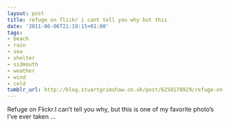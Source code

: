 ```yaml
---
layout: post
title: refuge on flickr i cant tell you why but this
date: '2011-06-06T21:19:15+01:00'
tags:
- beach
- rain
- sea
- shelter
- sidmouth
- weather
- wind
- cold
tumblr_url: http://blog.stuartgrimshaw.co.uk/post/6258178929/refuge-on-flickr-i-cant-tell-you-why-but-this
---
```

Refuge on Flickr.I can’t tell you why, but this is one of my favorite photo’s I’ve ever taken …
